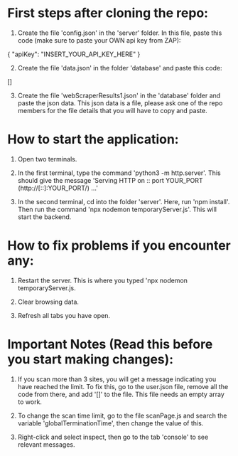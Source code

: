 # First steps after cloning the repo:

1) Create the file 'config.json' in the 'server' folder. In this file, paste this code (make sure to paste your OWN api key from ZAP):

{
  "apiKey": "INSERT_YOUR_API_KEY_HERE"
}

2) Create the file 'data.json' in the folder 'database' and paste this code:

[]

3) Create the file 'webScraperResults1.json' in the 'database' folder and paste the json data. This json data is a file, please ask one of the repo members for the file details that you will have to copy and paste.

# How to start the application:

1) Open two terminals.

2) In the first terminal, type the command 'python3 -m http.server'. This should give the message 'Serving HTTP on :: port YOUR_PORT (http://[::]:YOUR_PORT/) ...'

3) In the second terminal, cd into the folder 'server'. Here, run 'npm install'. Then run the command 'npx nodemon temporaryServer.js'. This will start the backend.

# How to fix problems if you encounter any:

1) Restart the server. This is where you typed 'npx nodemon temporaryServer.js.

2) Clear browsing data.

3) Refresh all tabs you have open.

# Important Notes (Read this before you start making changes):

1) If you scan more than 3 sites, you will get a message indicating you have reached the limit. To fix this, go to the user.json file, remove all the code from there, and add '[]' to the file. This file needs an empty array to work. 

2) To change the scan time limit, go to the file scanPage.js and search the variable 'globalTerminationTime', then change the value of this.

3) Right-click and select inspect, then go to the tab 'console' to see relevant messages.

